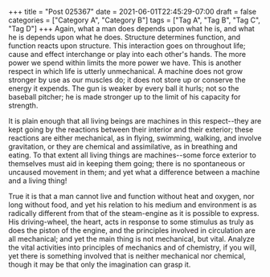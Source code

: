 +++
title = "Post 025367"
date = 2021-06-01T22:45:29-07:00
draft = false
categories = ["Category A", "Category B"]
tags = ["Tag A", "Tag B", "Tag C", "Tag D"]
+++
Again, what a man does depends upon what he is, and what he is depends upon what he does. Structure determines function, and function reacts upon structure. This interaction goes on throughout life; cause and effect interchange or play into each other's hands. The more power we spend within limits the more power we have. This is another respect in which life is utterly unmechanical. A machine does not grow stronger by use as our muscles do; it does not store up or conserve the energy it expends. The gun is weaker by every ball it hurls; not so the baseball pitcher; he is made stronger up to the limit of his capacity for strength.

It is plain enough that all living beings are machines in this respect--they are kept going by the reactions between their interior and their exterior; these reactions are either mechanical, as in flying, swimming, walking, and involve gravitation, or they are chemical and assimilative, as in breathing and eating. To that extent all living things are machines--some force exterior to themselves must aid in keeping them going; there is no spontaneous or uncaused movement in them; and yet what a difference between a machine and a living thing!

True it is that a man cannot live and function without heat and oxygen, nor long without food, and yet his relation to his medium and environment is as radically different from that of the steam-engine as it is possible to express. His driving-wheel, the heart, acts in response to some stimulus as truly as does the piston of the engine, and the principles involved in circulation are all mechanical; and yet the main thing is not mechanical, but vital. Analyze the vital activities into principles of mechanics and of chemistry, if you will, yet there is something involved that is neither mechanical nor chemical, though it may be that only the imagination can grasp it.

